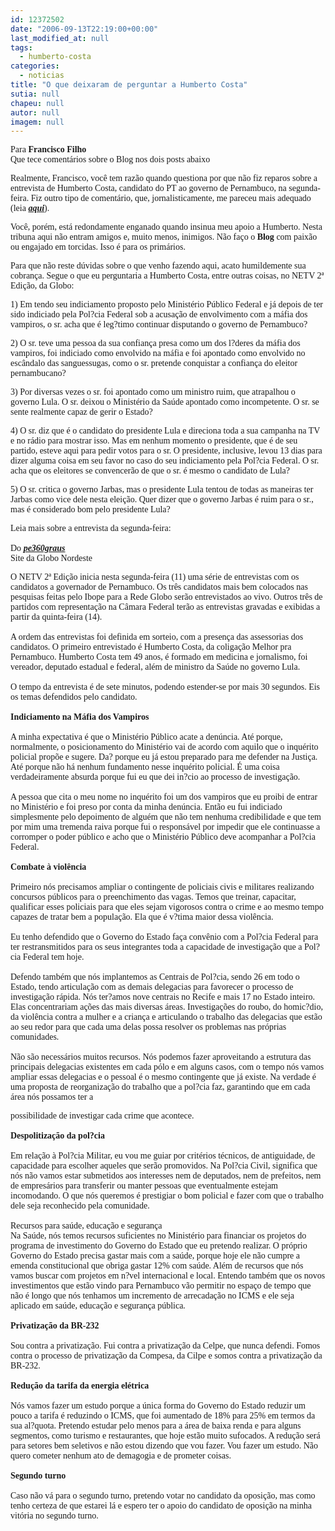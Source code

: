 ```yaml
---
id: 12372502
date: "2006-09-13T22:19:00+00:00"
last_modified_at: null
tags:
  - humberto-costa
categories:
  - noticias
title: "O que deixaram de perguntar a Humberto Costa"
sutia: null
chapeu: null
autor: null
imagem: null
---
```

<p><P><FONT face=Verdana>Para <STRONG>Francisco Filho</STRONG><BR>Que tece comentários sobre o Blog nos dois posts abaixo</FONT></P></p>
<p><P><FONT face=Verdana>Realmente, Francisco, você tem razão quando questiona por que não fiz reparos sobre a entrevista de Humberto Costa, candidato do PT ao governo de Pernambuco, na segunda-feira. Fiz outro tipo de comentário, que, jornalisticamente, me pareceu mais adequado (leia <STRONG><EM><A href=\"https://jc3.uol.com.br/blogs/jc/2006/09/11/index.php#1362\" target=_blank>aqui</A></EM></STRONG>).</FONT></P></p>
<p><P><FONT face=Verdana>Você, porém, está redondamente enganado quando insinua meu apoio a Humberto. Nesta tribuna aqui não entram amigos e, muito menos, inimigos. Não faço o <STRONG>Blog</STRONG> com paixão ou engajado em torcidas. Isso é para os primários.</FONT></P></p>
<p><P><FONT face=Verdana>Para que não reste dúvidas sobre o que venho fazendo aqui, acato humildemente sua cobrança. Segue o que eu perguntaria a Humberto Costa, entre outras coisas, no NETV 2ª Edição, da Globo:</FONT></P></p>
<p><P><FONT face=Verdana>1)&nbsp;Em tendo seu indiciamento proposto pelo Ministério Público Federal e já depois de ter sido indiciado pela Pol?cia Federal sob a acusação de envolvimento com a máfia dos vampiros, o sr. acha que é leg?timo continuar disputando o governo de Pernambuco?</FONT></P></p>
<p><P><FONT face=Verdana>2)&nbsp;O sr. teve uma pessoa da sua confiança presa como um dos l?deres da máfia dos vampiros, foi indiciado como envolvido na máfia e foi apontado como envolvido no escândalo das sanguessugas, como o sr. pretende conquistar a confiança do eleitor pernambucano?</FONT></P></p>
<p><P><FONT face=Verdana>3)&nbsp;Por diversas vezes o sr. foi apontado como um ministro ruim, que atrapalhou o governo Lula. O sr. deixou o Ministério da Saúde apontado como incompetente. O sr. se sente realmente capaz de gerir o Estado?</FONT></P></p>
<p><P><FONT face=Verdana>4)&nbsp;O sr. diz que é o candidato do presidente Lula e direciona toda a sua campanha na TV e no rádio para mostrar isso. Mas em nenhum momento o presidente, que é de seu partido, esteve aqui para pedir votos para o sr. O presidente, inclusive, levou 13 dias para dizer alguma coisa em seu favor no caso do seu indiciamento pela Pol?cia Federal. O sr. acha que os eleitores se convencerão de que o sr. é mesmo o candidato de Lula?</FONT></P></p>
<p><P><FONT face=Verdana>5)&nbsp;O sr. critica o governo Jarbas, mas o presidente Lula tentou de todas as maneiras ter Jarbas como vice dele nesta eleição. Quer dizer que o governo Jarbas é ruim para o sr., mas é considerado bom pelo presidente Lula?</FONT></P></p>
<p><P><FONT face=Verdana>Leia mais sobre a entrevista da segunda-feira:<BR><BR>Do <STRONG><EM><A href=\"https://pe360graus.globo.com/\" target=_blank>pe360graus</A></EM></STRONG></FONT><FONT face=Verdana><BR>Site da Globo Nordeste</FONT></P></p>
<p><P><FONT face=Verdana>O NETV 2ª Edição inicia nesta segunda-feira (11) uma série de entrevistas com os candidatos a governador de Pernambuco. Os três candidatos mais bem colocados nas pesquisas feitas pelo Ibope para a Rede Globo serão entrevistados ao vivo. Outros três de partidos com representação na Câmara Federal terão as entrevistas gravadas e exibidas a partir da quinta-feira (14).<BR>&nbsp;<BR>A ordem das entrevistas foi definida em sorteio, com a presença das assessorias dos candidatos. O primeiro entrevistado é Humberto Costa, da coligação Melhor pra Pernambuco. Humberto Costa tem 49 anos, é formado em medicina e jornalismo, foi vereador, deputado estadual e federal, além de ministro da Saúde no governo Lula.<BR>&nbsp;<BR>O tempo da entrevista é de sete minutos, podendo estender-se por mais 30 segundos. Eis os temas defendidos pelo candidato.<BR>&nbsp;<BR><STRONG>Indiciamento na Máfia dos Vampiros<BR></STRONG><BR>A minha expectativa é que o Ministério Público acate a denúncia. Até porque, normalmente, o posicionamento do Ministério vai de acordo com aquilo que o inquérito policial propõe e sugere. Da? porque eu já estou preparado para me defender na Justiça. Até porque não há nenhum fundamento nesse inquérito policial. É uma coisa verdadeiramente absurda porque fui eu que dei in?cio ao processo de investigação. <BR>&nbsp;<BR>A pessoa que cita o meu nome no inquérito foi um dos vampiros que eu proibi de entrar no Ministério e foi preso por conta da minha denúncia. Então eu fui indiciado simplesmente pelo depoimento de alguém que não tem nenhuma credibilidade e que tem por mim uma tremenda raiva porque fui o responsável por impedir que ele continuasse a corromper o poder público e acho que o Ministério Público deve acompanhar a Pol?cia Federal.<BR>&nbsp;<BR><STRONG>Combate à violência<BR></STRONG><BR>Primeiro nós precisamos ampliar o contingente de policiais civis e militares realizando concursos públicos para o preenchimento das vagas. Temos que treinar, capacitar, qualificar esses policiais para que eles sejam vigorosos contra o crime e ao mesmo tempo capazes de tratar bem a população. Ela que é v?tima maior dessa violência.<BR>&nbsp;<BR>Eu tenho defendido que o Governo do Estado faça convênio com a Pol?cia Federal para ter restransmitidos para os seus integrantes toda a capacidade de investigação que a Pol?cia Federal tem hoje.<BR>&nbsp;<BR>Defendo também que nós implantemos as Centrais de Pol?cia, sendo 26 em todo o Estado, tendo articulação com as demais delegacias para favorecer o processo de investigação rápida. Nós ter?amos nove centrais no Recife e mais 17 no Estado inteiro. Elas concentrariam ações das mais diversas áreas. Investigações do roubo, do homic?dio, da violência contra a mulher e a criança e articulando o trabalho das delegacias que estão ao seu redor para que cada uma delas possa resolver os problemas nas próprias comunidades. <BR>&nbsp;<BR>Não são necessários muitos recursos. Nós podemos fazer aproveitando a estrutura das principais delegacias existentes em cada pólo e em alguns casos, com o tempo nós vamos ampliar essas delegacias e o pessoal é o mesmo contingente que já existe. Na verdade é uma proposta de reorganização do trabalho que a pol?cia faz, garantindo que em cada área nós possamos ter a</p>
<p> possibilidade de investigar cada crime que acontece.<BR>&nbsp;<BR><STRONG>Despolitização da pol?cia<BR></STRONG><BR>Em relação à Pol?cia Militar, eu vou me guiar por critérios técnicos, de antiguidade, de capacidade para escolher aqueles que serão promovidos. Na Pol?cia Civil, significa que nós não vamos estar submetidos aos interesses nem de deputados, nem de prefeitos, nem de empresários para transferir ou manter pessoas que eventualmente estejam incomodando. O que nós queremos é prestigiar o bom policial e fazer com que o trabalho dele seja reconhecido pela comunidade.<BR>&nbsp;<BR>Recursos para saúde, educação e segurança<BR>Na Saúde, nós temos recursos suficientes no Ministério para financiar os projetos do programa de investimento do Governo do Estado que eu pretendo realizar. O próprio Governo do Estado precisa gastar mais com a saúde, porque hoje ele não cumpre a emenda constitucional que obriga gastar 12% com saúde. Além de recursos que nós vamos buscar com projetos em n?vel internacional e local. Entendo também que os novos investimentos que estão vindo para Pernambuco vão permitir no espaço de tempo que não é longo que nós tenhamos um incremento de arrecadação no ICMS e ele seja aplicado em saúde, educação e segurança pública.<BR>&nbsp;<BR><STRONG>Privatização da BR-232</STRONG><BR><BR>Sou contra a privatização. Fui contra a privatização da Celpe, que nunca defendi. Fomos contra o processo de privatização da Compesa, da Cilpe e somos contra a privatização da BR-232.<BR>&nbsp;<BR><STRONG>Redução da tarifa da energia elétrica<BR></STRONG><BR>Nós vamos fazer um estudo porque a única forma do Governo do Estado reduzir um pouco a tarifa é reduzindo o ICMS, que foi aumentado de 18% para 25% em termos da sua al?quota. Pretendo estudar pelo menos para a área de baixa renda e para alguns segmentos, como turismo e restaurantes, que hoje estão muito sufocados. A redução será para setores bem seletivos e não estou dizendo que vou fazer. Vou fazer um estudo. Não quero cometer nenhum ato de demagogia e de prometer coisas.<BR>&nbsp;<BR><STRONG>Segundo turno<BR></STRONG><BR>Caso não vá para o segundo turno, pretendo votar no candidato da oposição, mas como tenho certeza de que estarei lá e espero ter o apoio do candidato de oposição na minha vitória no segundo turno.</FONT></P> </p>

